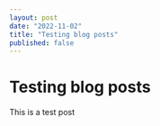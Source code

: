 ```yaml
---
layout: post
date: "2022-11-02"
title: "Testing blog posts"
published: false
---
```


# Testing blog posts

This is a test post
